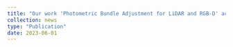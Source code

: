 ```yaml
---
title: "Our work 'Photometric Bundle Adjustment for LiDAR and RGB-D' accepted for RA-L"
collection: news
type: "Publication"
date: 2023-06-01
---
```


